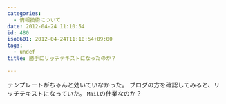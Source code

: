 ```yaml
---
categories:
  - 情報技術について
date: 2012-04-24 11:10:54
id: 480
iso8601: 2012-04-24T11:10:54+09:00
tags:
  - undef
title: 勝手にリッチテキストになったのか？

---
```


テンプレートがちゃんと効いていなかった。
ブログの方を確認してみると、リッチテキストになっていた。
`Mail`の仕業なのか？
<span class="mt-enclosure mt-enclosure-image" style="display: inline;"><a href="http://www.nqou.net//images/2012-04-23%2015.35.27_1335233467054.jpg"></a></span>
    	